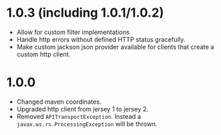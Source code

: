 
# 1.0.3 (including 1.0.1/1.0.2)
* Allow for custom filter implementations
* Handle http errors without defined HTTP status gracefully.
* Make custom jackson json provider available for clients that create a custom http client.

# 1.0.0
* Changed maven coordinates.
* Upgraded http client from jersey 1 to jersey 2.
* Removed `APITransportException`. Instead a `javax.ws.rs.ProcessingException` will be thrown.
